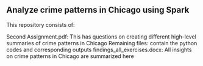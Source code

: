 ## Analyze crime patterns in Chicago using Spark

This repository consists of:

Second Assignment.pdf: This has questions on creating different high-level summaries of crime patterns in Chicago
Remaining files: contain the python codes and corresponding outputs
findings_all_exercises.docx: All insights on crime patterns in Chicago are summarized here
